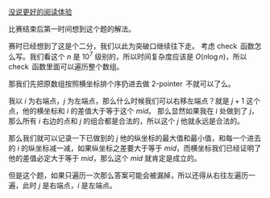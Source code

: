 [没说更好的阅读体验](https://www.cnblogs.com/1358id/p/15171179.html)

比赛结束后第一时间想到这个题的解法。

赛时已经想到了这是个二分，我们以此为突破口继续往下走。
考虑 $\operatorname{check}$ 函数怎么写。我们看这个 $n$ 是 $10^7$ 级别的，所以时间复杂度应该是 $O(n\log n)$，所以 $\operatorname{check}$ 函数里面可以遍历整个数组。

那我们先把原数组按照横坐标排个序扔进去做 $\operatorname{2-pointer}$ 不就可以了么。

我以 $i$ 为右端点，$j$ 为左端点，那么什么时候我们可以右移左端点？就是 $j+1$ 这个点，他的横坐标和 $i$ 的差值大于等于这个 $mid$。
那么显然如果我在 $i$ 处做到了 $j$，那么所有 $i$ 右边的点和 $j$ 的组合都是合法的，所以这个 $j$ 他就永远是合法的。

那么我们就可以记录一下已做到的 $j$ 他的纵坐标的最大值和最小值，和每一个进去的 $i$ 的纵坐标减一减，如果纵坐标之差要大于等于 $mid$，而横坐标我们已经证明了他的差值必定大于等于 $mid$，那么这个 $mid$ 就肯定是成立的。

但是这个题，如果只遍历一次那么答案可能会被漏掉，所以还得从右往左遍历一遍，此时 $j$ 是右端点，$i$ 是左端点。